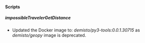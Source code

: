 
#### Scripts
##### impossibleTravelerGetDistance
- Updated the Docker image to: *demisto/py3-tools:0.0.1.30715* as *demisto/geopy* image is deprecated.
